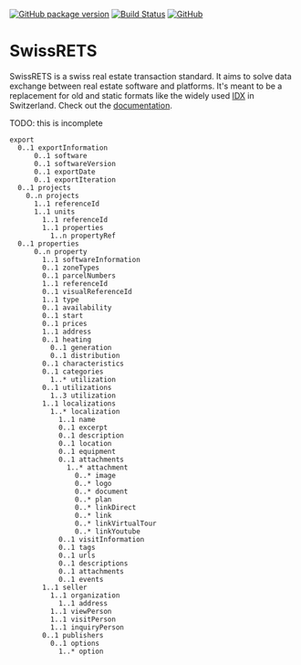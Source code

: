 [![GitHub package version](https://img.shields.io/github/package-json/v/qualipool/swissrets.svg)](https://github.com/qualipool/swissrets/releases)
[![Build Status](https://travis-ci.com/qualipool/swissrets.svg?branch=master)](https://travis-ci.com/qualipool/swissrets)
[![GitHub](https://img.shields.io/github/license/qualipool/swissrets.svg)](https://github.com/qualipool/swissrets/blob/master/LICENSE.md)

SwissRETS
=========
SwissRETS is a swiss real estate transaction standard. It aims to solve data exchange between real estate software and platforms. It's meant to be a replacement for old and static formats like the widely used [IDX](https://en.wikipedia.org/wiki/Internet_Data_Exchange) in Switzerland. Check out the [documentation](https://swissrets.ch).


TODO: this is incomplete
```
export
  0..1 exportInformation
      0..1 software
      0..1 softwareVersion
      0..1 exportDate
      0..1 exportIteration
  0..1 projects
    0..n projects
      1..1 referenceId
      1..1 units
        1..1 referenceId
        1..1 properties
          1..n propertyRef
  0..1 properties
      0..n property
        1..1 softwareInformation
        0..1 zoneTypes
        0..1 parcelNumbers
        1..1 referenceId
        0..1 visualReferenceId
        1..1 type
        0..1 availability
        0..1 start
        0..1 prices
        1..1 address
        0..1 heating
          0..1 generation
          0..1 distribution
        0..1 characteristics
        0..1 categories
          1..* utilization
        0..1 utilizations
          1..3 utilization
        1..1 localizations
          1..* localization
            1..1 name
            0..1 excerpt
            0..1 description
            0..1 location
            0..1 equipment
            0..1 attachments
              1..* attachment
                0..* image
                0..* logo
                0..* document
                0..* plan
                0..* linkDirect
                0..* link
                0..* linkVirtualTour
                0..* linkYoutube
            0..1 visitInformation
            0..1 tags
            0..1 urls
            0..1 descriptions
            0..1 attachments
            0..1 events
        1..1 seller
          1..1 organization
            1..1 address
          1..1 viewPerson
          1..1 visitPerson
          1..1 inquiryPerson
        0..1 publishers
          0..1 options
            1..* option
```
